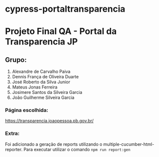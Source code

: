 # cypress-portaltransparencia
# Projeto Final QA - Portal da Transparencia JP

## Grupo:  
1. Alexandre de Carvalho Paiva 
2. Dennis França de Oliveira Duarte
3. José Roberto da Silva Junior
4. Mateus Jonas Ferreira
5. Josimere Santos da Silveira Garcia
6. João Guilherme Silveira Garcia

### Página escolhida:
https://transparencia.joaopessoa.pb.gov.br/

### Extra:
Foi adicionado a geração de reports utilizando o multiple-cucumber-html-reporter. Para executar utilizar o comando
        `npm run report:gen`
